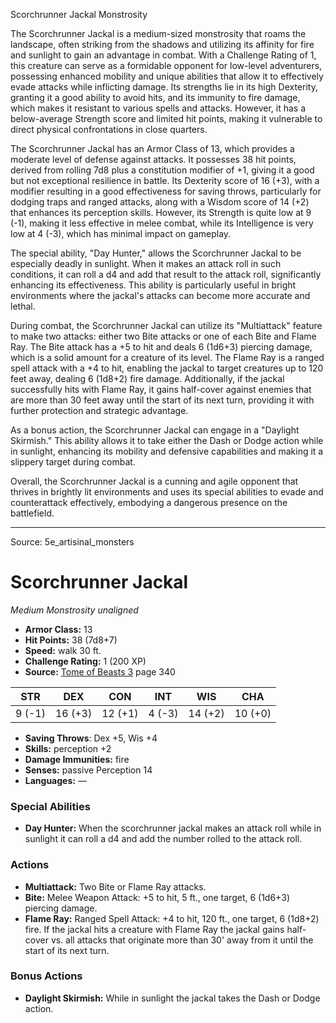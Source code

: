 <MonsterName/>Scorchrunner Jackal</MonsterName>
<CreatureType/>Monstrosity</CreatureType>

<summary>The Scorchrunner Jackal is a medium-sized monstrosity that roams the landscape, often striking from the shadows and utilizing its affinity for fire and sunlight to gain an advantage in combat. With a Challenge Rating of 1, this creature can serve as a formidable opponent for low-level adventurers, possessing enhanced mobility and unique abilities that allow it to effectively evade attacks while inflicting damage. Its strengths lie in its high Dexterity, granting it a good ability to avoid hits, and its immunity to fire damage, which makes it resistant to various spells and attacks. However, it has a below-average Strength score and limited hit points, making it vulnerable to direct physical confrontations in close quarters. </summary>

<detail>

The Scorchrunner Jackal has an Armor Class of 13, which provides a moderate level of defense against attacks. It possesses 38 hit points, derived from rolling 7d8 plus a constitution modifier of +1, giving it a good but not exceptional resilience in battle. Its Dexterity score of 16 (+3), with a modifier resulting in a good effectiveness for saving throws, particularly for dodging traps and ranged attacks, along with a Wisdom score of 14 (+2) that enhances its perception skills. However, its Strength is quite low at 9 (-1), making it less effective in melee combat, while its Intelligence is very low at 4 (-3), which has minimal impact on gameplay.

The special ability, "Day Hunter," allows the Scorchrunner Jackal to be especially deadly in sunlight. When it makes an attack roll in such conditions, it can roll a d4 and add that result to the attack roll, significantly enhancing its effectiveness. This ability is particularly useful in bright environments where the jackal's attacks can become more accurate and lethal. 

During combat, the Scorchrunner Jackal can utilize its "Multiattack" feature to make two attacks: either two Bite attacks or one of each Bite and Flame Ray. The Bite attack has a +5 to hit and deals 6 (1d6+3) piercing damage, which is a solid amount for a creature of its level. The Flame Ray is a ranged spell attack with a +4 to hit, enabling the jackal to target creatures up to 120 feet away, dealing 6 (1d8+2) fire damage. Additionally, if the jackal successfully hits with Flame Ray, it gains half-cover against enemies that are more than 30 feet away until the start of its next turn, providing it with further protection and strategic advantage.

As a bonus action, the Scorchrunner Jackal can engage in a "Daylight Skirmish." This ability allows it to take either the Dash or Dodge action while in sunlight, enhancing its mobility and defensive capabilities and making it a slippery target during combat.

Overall, the Scorchrunner Jackal is a cunning and agile opponent that thrives in brightly lit environments and uses its special abilities to evade and counterattack effectively, embodying a dangerous presence on the battlefield.</detail>



---

Source: 5e_artisinal_monsters

# Scorchrunner Jackal

*Medium* *Monstrosity* *unaligned*

- **Armor Class:** 13
- **Hit Points:** 38 (7d8+7)
- **Speed:** walk 30 ft.
- **Challenge Rating:** 1 (200 XP)
- **Source:** [Tome of Beasts 3](https://koboldpress.com/kpstore/product/tome-of-beasts-3-for-5th-edition/) page 340

| STR | DEX | CON | INT | WIS | CHA |
| --- | --- | --- | --- | --- | --- |
| 9 (-1) | 16 (+3) | 12 (+1) | 4 (-3) | 14 (+2) | 10 (+0) |

- **Saving Throws**: Dex +5, Wis +4
- **Skills:** perception +2
- **Damage Immunities:** fire
- **Senses:** passive Perception 14
- **Languages:** —

### Special Abilities

- **Day Hunter:** When the scorchrunner jackal makes an attack roll while in sunlight it can roll a d4 and add the number rolled to the attack roll.

### Actions

- **Multiattack:** Two Bite or Flame Ray attacks.
- **Bite:** Melee Weapon Attack: +5 to hit, 5 ft., one target, 6 (1d6+3) piercing damage.
- **Flame Ray:** Ranged Spell Attack: +4 to hit, 120 ft., one target, 6 (1d8+2) fire. If the jackal hits a creature with Flame Ray the jackal gains half-cover vs. all attacks that originate more than 30' away from it until the start of its next turn.

### Bonus Actions

- **Daylight Skirmish:** While in sunlight the jackal takes the Dash or Dodge action.




